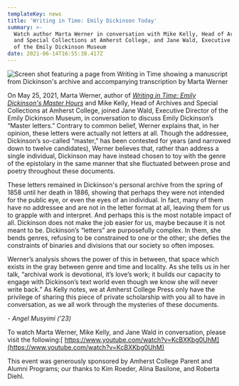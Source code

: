 ```yaml
---
templateKey: news
title: 'Writing in Time: Emily Dickinson Today'
summary: >-
  Watch author Marta Werner in conversation with Mike Kelly, Head of Archives
  and Special Collections at Amherst College, and Jane Wald, Executive Director
  of the Emily Dickinson Museum
date: 2021-06-14T16:55:38.417Z
---
```

![](assets/writing-in-time-event.png "Screen shot featuring a page from Writing in Time showing a manuscript from Dickinson's archive and accompanying transcription by Marta Werner")

On May 25, 2021, Marta Werner, author of *[Writing in Time: Emily Dickinson's Master Hours](https://doi.org/10.3998/mpub.12023683)* and Mike Kelly, Head of Archives and Special Collections at Amherst College, joined Jane Wald, Executive Director of the Emily Dickinson Museum, in conversation to discuss Emily Dickinson’s “Master letters.” Contrary to common belief, Werner explains that, in her opinion, these letters were actually not letters at all. Though the addressee, Dickinson’s so-called “master,” has been contested for years (and narrowed down to twelve candidates), Werner believes that, rather than address a single individual, Dickinson may have instead chosen to toy with the genre of the epistolary in the same manner that she fluctuated between prose and poetry throughout these documents.

These letters remained in Dickinson's personal archive from the spring of 1858 until her death in 1886, showing that perhaps they were not intended for the public eye, or even the eyes of an individual. In fact, many of them have no addressee and are not in the letter format at all, leaving them for us to grapple with and interpret. And perhaps this is the most notable impact of all. Dickinson does not make the job easier for us, maybe because it is not meant to be. Dickinson’s “letters” are purposefully complex. In them, she bends genres, refusing to be constrained to one or the other; she defies the constraints of binaries and divisions that our society so often imposes.

Werner’s analysis shows the power of this in between, that space which exists in the gray between genre and time and locality. As she tells us in her talk, “archival work is devotional, it’s love’s work; it builds our capacity to engage with Dickinson’s text world even though we know she will never write back.” As Kelly notes, we at Amherst College Press only have the privilege of sharing this piece of private scholarship with you all to have in conversation, as we all work through the mysteries of these documents.

\- *Angel Musyimi ('23)*

To watch Marta Werner, Mike Kelly, and Jane Wald in conversation, please visit the following:[ https://www.youtube.com/watch?​v=KcBXKbg0UhM](https://www.youtube.com/watch?v=KcBXKbg0UhM)

This event was generously sponsored by Amherst College Parent and Alumni Programs; our thanks to Kim Roeder, Alina Basilone, and Roberta Diehl.